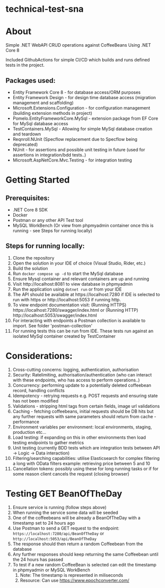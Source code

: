 # technical-test-sna

# About
Simple .NET WebAPI CRUD operations against CoffeeBeans
Using .NET Core 8

Included GithubActions for simple CI/CD which builds and runs defined tests in the project.

## Packages used:
- Entity Framework Core 8 - for database access/ORM purposes
- Entity Framework Design - for design time database access (migration management and scaffolding)
- Microsoft.Extensions.Configuration - for configuration management (building extension methods in project)
- Pomelo.EntityFrameworkCore.MySql - extension package from EF Core for MySql database access
- TestContainers.MySql - Allowing for simple MySql database creation and teardown
- Reqnroll.NUnit (Specflow replacement due to Specflow being deprecated)
- NUnit - for assertions and possible unit testing in future (used for assertions in integration/bdd tests..)
- Microsoft.AspNetCore.Mvc.Testing - for integration testing

# Getting Started
## Prerequisites:
- .NET Core 8 SDK
- Docker
- Postman or any other API Test tool
- MySQL WorkBench (Or view from phpmyadmin container once this is running - see Steps for running locally)

## Steps for running locally:
1. Clone the repository
1. Open the solution in your IDE of choice (Visual Studio, Rider, etc.)
1. Build the solution
1. Run `docker compose up -d` to start the MySql database
1. Ensure Mysql container and relevant containers are up and running
1. Visit http://localhost:8081 to view database in phpmyadmin
1. Run the application using `dotnet run` or from your IDE
1. The API should be available at https://localhost:7280 if IDE is selected to run with https or http://localhost:5053 if running http.
1. To view endpoint documentation visit: (Running HTTPS) https://localhost:7280/swagger/index.html or (Running HTTP) http://localhost:5053/swagger/index.html  
1. For interacting with endpoints a Postman collection is available to import. See folder 'postman-collection'
1. For running tests this can be run from IDE. These tests run against an isolated MySql container created by TestContainer

# Considerations:
1. Cross-cutting concerns: logging, authentication, authorisation
1. Security: Ratelimiting, authorisation/authentication (who can interact with these endpoints, who has access to perform operations..)
1. Concurrency: performing update to a potentially deleted coffeebean record, handling conflicts
1. Idempotency - retrying requests e.g. POST requests and ensuring state has not been modified
1. Validations - stripping html tags from certain fields, image url validations
1. Caching - fetching coffeebeans, initial requests should be DB hits but any further requests with same parameters should return from cache - performance
1. Environment variables per environment: local environments, staging, production etc...
1. Load testing: if expanding on this in other environments then load testing endpoints to gather metrics
1. Unit testing (currently BDD tests which are integration tests between API -> Logic -> Data interaction)
1. Filtering/searching capabilities: utilise Elasticsearch for complex filtering a long with OData filters example: retrieving price between 5 and 10
1. Cancellation tokens: possibly using these for long running tasks or if for some reason client cancels the request (closing browser)

# Testing GET BeanOfTheDay
1. Ensure service is running (follow steps above)
1. When running the service some data will be seeded
1. One of the coffeebeans will be already a BeanOfTheDay with a timestamp set to 24 hours ago
1. Use Postman to send a GET request to the endpoint: `https://localhost:7280/api/BeanOfTheDay` or `http://localhost:5053/api/BeanOfTheDay`
1. The response should then return a random Coffeebean from the database
1. Any further responses should keep returning the same Coffeebean until the 24 hours has passed
1. To test if a new random CoffeeBean is selected can edit the timestamp in phpmyadmin or MySQL WorkBench 
	1. Note: The timestamp is represented in miliseconds
	1. Resource: Can use https://www.epochconverter.com/
